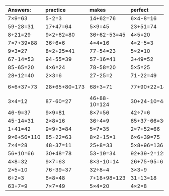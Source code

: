 | Answers: | practice | makes | perfect | ! |
| :--- | :--- | :--- | :--- | :--- |
| 7×9=63 | 5-2=3 | 14+62=76 | 6×4-8=16 | 7×2=14 | 
| 59-28=31 | 17+47=64 | 5×9=45 | 23+51=74 | 7×3-13=8 | 
| 8+21=29 | 9×2+62=80 | 36+62-53=45 | 4×5=20 | 8×5=40 | 
| 7×7+39=88 | 36÷6=6 | 4×4=16 | 4×2-5=3 | 3×5=15 | 
| 9×3=27 | 8×2+25=41 | 77-54=23 | 5×2=10 | 4×3+38=50 | 
| 67-14=53 | 94-55=39 | 57-16=41 | 3+49=52 | 6×5=30 | 
| 85-65=20 | 4×6=24 | 78-58=20 | 5×5=25 | 99-68=31 | 
| 28+12=40 | 2×3=6 | 27-25=2 | 71-22=49 | 2×6=12 | 
| 6×6+37=73 | 28+65+80=173 | 68+3=71 | 77+90+22=189 | 58+32-40=50 | 
| 3×4=12 | 87-60=27 | 46+88-10=124 | 30+24-10=44 | 3×6+97=115 | 
| 46-9=37 | 9×9=81 | 8×7=56 | 42÷7=6 | 84-69=15 | 
| 45-14=31 | 2×8=16 | 36÷4=9 | 65+37-66=36 | 16÷4=4 | 
| 1+41=42 | 9×9+3=84 | 5×7=35 | 2×7+52=66 | 10+89=99 | 
| 9×6+56=110 | 85-22=63 | 8×2-15=1 | 6×6+39=75 | 48-41=7 | 
| 7×4=28 | 48-37=11 | 25+8=33 | 5×8+96=136 | 54+18=72 | 
| 56+10=66 | 30+48=78 | 53-19=34 | 92+39-2=129 | 95-17=78 | 
| 4×8=32 | 9×7=63 | 8×3-10=14 | 26+75-95=6 | 27÷9=3 | 
| 2×5=10 | 76-39=37 | 32÷8=4 | 3×3=9 | 74-51=23 | 
| 6÷2=3 | 6×8=48 | 7+18+98=123 | 31-13=18 | 7×5-29=6 | 
| 63÷7=9 | 7×7=49 | 5×4=20 | 4×2=8 | 95-7=88 | 
